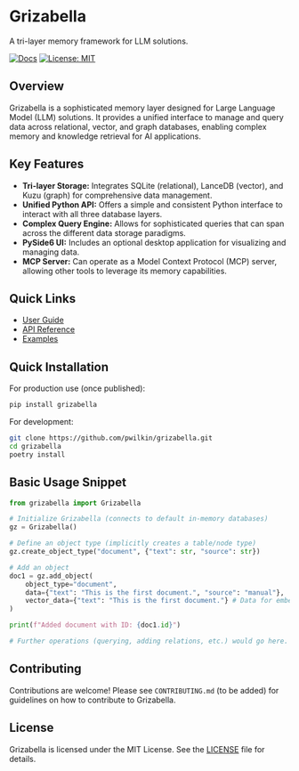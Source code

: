 # Grizabella

A tri-layer memory framework for LLM solutions.

[![Docs](https://img.shields.io/badge/docs-passing-brightgreen)](https://pwilkin.github.io/grizabella/)
[![License: MIT](https://img.shields.io/badge/License-MIT-yellow.svg)](LICENSE)

## Overview

Grizabella is a sophisticated memory layer designed for Large Language Model (LLM) solutions. It provides a unified interface to manage and query data across relational, vector, and graph databases, enabling complex memory and knowledge retrieval for AI applications.

## Key Features

* **Tri-layer Storage:** Integrates SQLite (relational), LanceDB (vector), and Kuzu (graph) for comprehensive data management.
* **Unified Python API:** Offers a simple and consistent Python interface to interact with all three database layers.
* **Complex Query Engine:** Allows for sophisticated queries that can span across the different data storage paradigms.
* **PySide6 UI:** Includes an optional desktop application for visualizing and managing data.
* **MCP Server:** Can operate as a Model Context Protocol (MCP) server, allowing other tools to leverage its memory capabilities.

## Quick Links

* [User Guide](./docs/user_guide/)
* [API Reference](./docs/api_reference/build/html/)
* [Examples](./examples/)

## Quick Installation

For production use (once published):

```bash
pip install grizabella
```

For development:

```bash
git clone https://github.com/pwilkin/grizabella.git
cd grizabella
poetry install
```

## Basic Usage Snippet

```python
from grizabella import Grizabella

# Initialize Grizabella (connects to default in-memory databases)
gz = Grizabella()

# Define an object type (implicitly creates a table/node type)
gz.create_object_type("document", {"text": str, "source": str})

# Add an object
doc1 = gz.add_object(
    object_type="document",
    data={"text": "This is the first document.", "source": "manual"},
    vector_data={"text": "This is the first document."} # Data for embedding
)

print(f"Added document with ID: {doc1.id}")

# Further operations (querying, adding relations, etc.) would go here.
```

## Contributing

Contributions are welcome! Please see `CONTRIBUTING.md` (to be added) for guidelines on how to contribute to Grizabella.

## License

Grizabella is licensed under the MIT License. See the [LICENSE](LICENSE) file for details.
